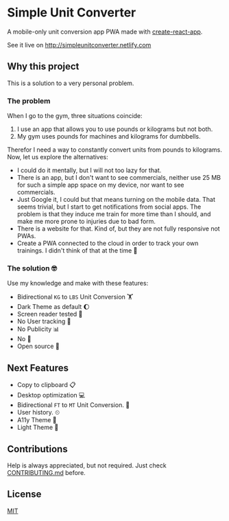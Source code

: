 # Simple Unit Converter

A mobile-only unit conversion app PWA made with [create-react-app](https://github.com/facebook/create-react-app).

See it live on http://simpleunitconverter.netlify.com

## Why this project

This is a solution to a very personal problem.

### The problem

When I go to the gym, three situations coincide:

1. I use an app that allows you to use pounds or kilograms but not both.
2. My gym uses pounds for machines and kilograms for dumbbells.

Therefor I need a way to constantly convert units from pounds to kilograms. Now, let us explore the alternatives:

* I could do it mentally, but I will not too lazy for that.
* There is an app, but I don't want to see commercials, neither use 25 MB for such a simple app space on my device, nor want to see commercials.
* Just Google it, I could but that means turning on the mobile data. That seems trivial, but I start to get notifications from social apps. The problem is that they induce me train for more time than I should, and make me more prone to injuries due to bad form.
* There is a website for that. Kind of, but they are not fully responsive not PWAs.
* Create a PWA connected to the cloud in order to track your own trainings. I didn't think of that at the time 🤔

### The solution 🤓

Use my knowledge and make with these features:

* ️Bidirectional `KG` to `LBS` Unit Conversion 🏋
* Dark Theme as default :moon:
* Screen reader tested :loudspeaker:
* No User tracking 🔎
* No Publicity :bar_chart:
* No 💩
* Open source 📖

## Next Features

* Copy to clipboard 📋
* Desktop optimization :computer:
* Bidirectional `FT` to `MT` Unit Conversion. 🚗
* User history. ⏲
* A11y Theme 👵
* Light Theme 👵

## Contributions

Help is always appreciated, but not required. Just check [CONTRIBUTING.md](CONTRIBUTING.md) before.

## License

[MIT](https://github.com/papaponmx/simple-unit-converter/blob/master/LICENSE)
